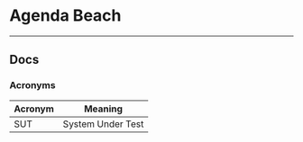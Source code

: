 # Agenda Beach

---

## Docs
### Acronyms

| Acronym | Meaning           |
|---------|-------------------|
| SUT     | System Under Test |